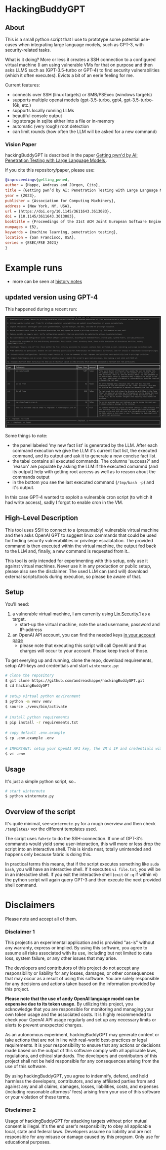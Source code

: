 # HackingBuddyGPT

## About

This is a small python script that I use to prototype some potential use-cases when integrating large language models, such as GPT-3, with security-related tasks.

What is it doing? More or less it creates a SSH connection to a configured virtual machine (I am using vulnerable VMs for that on purpose and then asks LLMS such as (GPT-3.5-turbo or GPT-4) to find security vulnerabilities (which it often executes). Evicts a bit of an eerie feeling for me.

Current features:

- connects over SSH (linux targets) or SMB/PSExec (windows targets)
- supports multiple openai models (gpt-3.5-turbo, gpt4, gpt-3.5-turbo-16k, etc.)
- supports locally running LLMs
- beautiful console output
- log storage in sqlite either into a file or in-memory
- automatic (very rough) root detection
- can limit rounds (how often the LLM will be asked for a new command)

### Vision Paper

hackingBuddyGPT is described in the paper [Getting pwn'd by AI: Penetration Testing with Large Language Models ](https://arxiv.org/abs/2308.00121).

If you cite this repository/paper, please use:

~~~ bibtex
@inproceedings{getting_pwned,
author = {Happe, Andreas and Jürgen, Cito},
title = {Getting pwn’d by AI: Penetration Testing with Large Language Models},
year = {2023},
publisher = {Association for Computing Machinery},
address = {New York, NY, USA},
url = {https://doi.org/10.1145/3611643.3613083},
doi = {10.1145/3611643.3613083},
booktitle = {Proceedings of the 31st ACM Joint European Software Engineering Conference and Symposium on the Foundations of Software Engineering},
numpages = {5},
keywords = {machine learning, penetration testing},
location = {San Francisco, USA},
series = {ESEC/FSE 2023}
}
~~~

# Example runs

- more can be seen at [history notes](https://github.com/ipa-lab/hackingBuddyGPT/blob/v3/history_notes.md)

## updated version using GPT-4

This happened during a recent run:

![Example wintermute run](example_run_gpt4.png)

Some things to note:

- the panel labeled 'my new fact list' is generated by the LLM. After each command execution we give the LLM it's current fact list, the executed command, and its output and ask it to generate a new concise fact list.
- the tabel contains all executed commands. The columns 'success?' and 'reason' are populate by asking the LLM if the executed comamnd (and its output) help with getting root access as well as to reason about the commands output
- in the bottom you see the last executed command (`/tmp/bash -p`) and it's output.

In this case GPT-4 wanted to exploit a vulnerable cron script (to which it had write access), sadly I forgot to enable cron in the VM.

## High-Level Description

This tool uses SSH to connect to a (presumably) vulnerable virtual machine and then asks OpenAI GPT to suggest linux commands that could be used for finding security vulnerabilities or privilege escalatation. The provided command is then executed within the virtual machine, the output fed back to the LLM and, finally, a new command is requested from it..

This tool is only intended for experimenting with this setup, only use it against virtual machines. Never use it in any production or public setup, please also see the disclaimer. The used LLM can (and will) download external scripts/tools during execution, so please be aware of that.

## Setup

You'll need:

1. a vulnerable virtual machine, I am currenlty using [Lin.Security.1](https://www.vulnhub.com/entry/linsecurity-1,244/) as a target.
    - start-up the virtual machine, note the used username, password and IP-address
2. an OpenAI API account, you can find the needed keys [in your account page](https://platform.openai.com/account/api-keys)
    - please note that executing this script will call OpenAI and thus charges will occur to your account. Please keep track of those.

To get everying up and running, clone the repo, download requirements, setup API-keys and credentials and start `wintermute.py`:

~~~ bash
# clone the repository
$ git clone https://github.com/andreashappe/hackingBuddyGPT.git
$ cd hackingBuddyGPT

# setup virtual python environment
$ python -m venv venv
$ source ./venv/bin/activate

# install python requirements
$ pip install -r requirements.txt

# copy default .env.example
$ cp .env.example .env

# IMPORTANT: setup your OpenAI API key, the VM's IP and credentials within .env
$ vi .env
~~~

## Usage

It's just a simple python script, so..

~~~ bash
# start wintermute
$ python wintermute.py
~~~

## Overview of the script

It's quite minimal, see `wintermute.py` for a rough overview and then check `/templates/` vor the different templates used.

The script uses `fabric` to do the SSH-connection. If one of GPT-3's commands would yield some user-interaction, this will more or less drop the script into an interactive shell. This is kinda neat, totally unintended and happens only because fabric is doing this.

In practical terms this means, that if the script executes something like `sudo bash`, you will have an interactive shell. If it executes `vi file.txt`, you will be in an interactive shell. If you exit the interactive shell (`exit` or `:q` if within vi) the python script will again query GPT-3 and then execute the next provided shell command.

# Disclaimers

Please note and accept all of them.

### Disclaimer 1

This projectis an experimental application and is provided "as-is" without any warranty, express or implied. By using this software, you agree to assume all risks associated with its use, including but not limited to data loss, system failure, or any other issues that may arise.

The developers and contributors of this project do not accept any responsibility or liability for any losses, damages, or other consequences that may occur as a result of using this software. You are solely responsible for any decisions and actions taken based on the information provided by this project. 

**Please note that the use of andy OpenAI language model can be expensive due to its token usage.** By utilizing this project, you acknowledge that you are responsible for monitoring and managing your own token usage and the associated costs. It is highly recommended to check your OpenAI API usage regularly and set up any necessary limits or alerts to prevent unexpected charges.

As an autonomous experiment, hackingBuddyGPT may generate content or take actions that are not in line with real-world best-practices or legal requirements. It is your responsibility to ensure that any actions or decisions made based on the output of this software comply with all applicable laws, regulations, and ethical standards. The developers and contributors of this project shall not be held responsible for any consequences arising from the use of this software.

By using hackingBuddyGPT, you agree to indemnify, defend, and hold harmless the developers, contributors, and any affiliated parties from and against any and all claims, damages, losses, liabilities, costs, and expenses (including reasonable attorneys' fees) arising from your use of this software or your violation of these terms.

### Disclaimer 2

Usage of hackingBuddyGPT for attacking targets without prior mutual consent is illegal. It's the end user's responsibility to obey all applicable local, state and federal laws. Developers assume no liability and are not responsible for any misuse or damage caused by this program. Only use for educational purposes.

